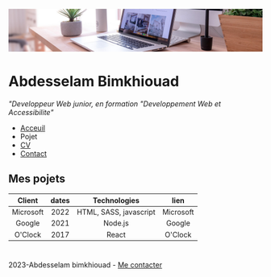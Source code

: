![image](img/desk-banner.jpg)

# Abdesselam Bimkhiouad

_"Developpeur Web junior, en formation "Developpement Web et Accessibilite"_


- [Acceuil](README.md)
- Pojet
- [CV](CV.md)
- [Contact](contact.md)

## Mes pojets

|Client|dates|Technologies| lien|
|:------:|:-----:|:------------:|:-----:|
|Microsoft|2022|HTML, SASS, javascript|Microsoft|
|Google|2021|Node.js|Google|
|O'Clock|2017|React|O'Clock

#
2023-Abdesselam bimkhiouad - [Me contacter](contact.md)
